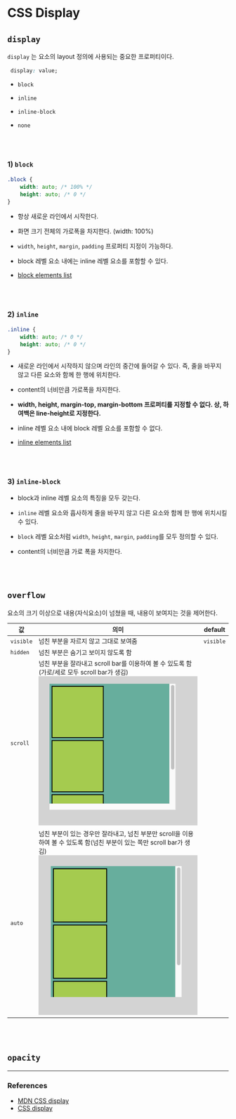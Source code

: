 # CSS Display

## `display`

`display` 는 요소의 layout 정의에 사용되는 중요한 프로퍼티이다.

```css
 display: value;
```

- `block`

- `inline`
- `inline-block`
- `none`

<br>
<br>

### 1) `block`
```css
.block {
    width: auto; /* 100% */
    height: auto; /* 0 */
}
```

- 항상 새로운 라인에서 시작한다.

- 화면 크기 전체의 가로폭을 차지한다. (width: 100%)

- `width`, `height`, `margin`, `padding` 프로퍼티 지정이 가능하다.

- block 레벨 요소 내에는 inline 레벨 요소를 포함할 수 있다.

- [block elements list](https://developer.mozilla.org/en-US/docs/Web/HTML/Block-level_elements#Elements)


<Br>
<Br>

### 2) `inline`
```css
.inline {
    width: auto; /* 0 */
    height: auto; /* 0 */
}
```

- 새로운 라인에서 시작하지 않으며 라인의 중간에 들어갈 수 있다. 즉, 줄을 바꾸지 않고 다른 요소와 함께 한 행에 위치한다.

- content의 너비만큼 가로폭을 차지한다.

- __width, height, margin-top, margin-bottom 프로퍼티를 지정할 수 없다. 상, 하 여백은 line-height로 지정한다.__

- inline 레벨 요소 내에 block 레벨 요소를 포함할 수 없다.

- [inline elements list](https://developer.mozilla.org/en-US/docs/Web/HTML/Inline_elements#Elements)

<br>
<br>

### 3) `inline-block`

- block과 inline 레벨 요소의 특징을 모두 갖는다. 

- `inline` 레벨 요소와 흡사하게 줄을 바꾸지 않고 다른 요소와 함께 한 행에 위치시킬 수 있다.

- `block` 레벨 요소처럼 `width`, `height`, `margin`, `padding`를 모두 정의할 수 있다. 

- content의 너비만큼 가로 폭을 차지한다.

<br>
<br>

## `overflow`
요소의 크기 이상으로 내용(자식요소)이 넘쳤을 때, 내용이 보여지는 것을 제어한다. 

|값|의미|default|
|---|---|---|
|`visible`|넘친 부분을 자르지 않고 그대로 보여줌|`visible`|
|`hidden`|넘친 부분은 숨기고 보이지 않도록 함||
|`scroll`|넘친 부분을 잘라내고 scroll bar를 이용하여 볼 수 있도록 함(가로/세로 모두 scroll bar가 생김)<img src="../images/css/scroll1.png" width="400">||
|`auto`|넘친 부분이 있는 경우만 잘라내고, 넘친 부분만 scroll을 이용하여 볼 수 있도록 함(넘친 부분이 있는 쪽만 scroll bar가 생김)<img src="../images/css/scroll2.png" width="400">|

<br>
<br>

## `opacity`


---
### References
- [MDN CSS display](https://developer.mozilla.org/ko/docs/Web/CSS/display)
- [CSS display](https://poiemaweb.com/css3-display)
